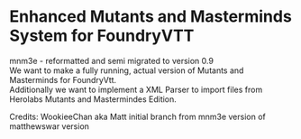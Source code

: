 # Enhanced Mutants and Masterminds System for FoundryVTT
mnm3e - reformatted and semi migrated to version 0.9  <br>
We want to make a fully running, actual version of Mutants and Masterminds for FoundryVtt.  <br>
Additionally we want to implement a XML Parser to import files from Herolabs Mutants and Mastermindes Edition. <br>

Credits:
WookieeChan aka Matt
initial branch from mnm3e version of matthewswar version
